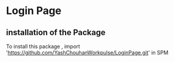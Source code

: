 #  Login Page

## installation of the Package 

To install this package , import 'https://github.com/YashChouhanWorkpulse/LoginPage.git' in SPM

